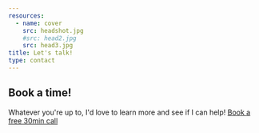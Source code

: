 ```yaml
---
resources:
  - name: cover
    src: headshot.jpg
    #src: head2.jpg
    src: head3.jpg
title: Let's talk!
type: contact
---
```

<!--a href="http://linkedin.com/in/peterkappus" target="_blank">
<img src="http://www.linkedin.com/img/webpromo/btn_profile_bluetxt_80x15.png" width="80" height="15" border="0" alt="View Peter Kappus's profile on LinkedIn" /></a-->
## Book a time!

Whatever you're up to, I'd love to learn more and see if I can help! <a style="margin-top: 1rem" class="btn btn-success" href="https://bit.ly/2AzAfQl" target="_blank"> Book a free 30min call </a>
  <!--<h3>UK: +44 (0) 203 468 4224</h3>
  <h3>US: +1 (206) 651-4428</h3>-->
